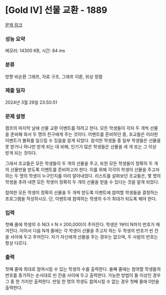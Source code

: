 # [Gold IV] 선물 교환 - 1889 

[문제 링크](https://www.acmicpc.net/problem/1889) 

### 성능 요약

메모리: 14300 KB, 시간: 84 ms

### 분류

방향 비순환 그래프, 자료 구조, 그래프 이론, 위상 정렬

### 제출 일자

2024년 3월 29일 23:50:51

### 문제 설명

<p>캠프의 마지막 날에 선물 교환 이벤트를 하려고 한다. 모든 학생들이 각자 두 개씩 선물을 준비해 와서 두 명의 친구에게 주는 것이다. 이벤트를 준비하던 중, 조교들은 이러한 이벤트가 불화를 일으킬 수 있음을 알게 되었다. 참석한 학생들 중 일부 학생들은 선물을 못 받거나 하나만 받게 되는 데 비해, 인기가 많은 학생들은 선물을 세 개 또는 그 이상 받게 되는 것이다.</p>

<p>그래서 조교들은 모든 학생들이 두 개의 선물을 주고, 또한 모든 학생들이 정확히 두 개의 선물만을 받도록 이벤트를 준비하고자 한다. 이를 위해 각각의 학생이 선물을 주고자 하는 두 명의 학생이 누구인지를 미리 알아내었다. 리스트를 살펴보던 조교들은, 몇 명의 학생을 추려 내면 모든 학생이 정확히 두 개의 선물을 받을 수 있다는 것을 알게 되었다.</p>

<p>참여한 모든 학생이 정확히 선물을 두 개씩 받도록 이벤트에 참여할 학생들을 결정하는 프로그램을 작성하시오. 단, 이벤트에 참여하는 학생의 수가 최대가 되도록 해야 한다.</p>

### 입력 

 <p>첫째 줄에 학생의 수 N(3 ≤ N ≤ 200,000)이 주어진다. 학생은 1부터 N까지 번호가 매겨진다. 이어서 다음 N개 줄에는 각 학생이 선물을 주고자 하는 두 학생의 번호가 빈 칸을 사이에 두고 주어진다. 자기 자신에게 선물을 주는 경우는 없으며, 두 사람의 번호는 항상 다르다.</p>

### 출력 

 <p>첫째 줄에 최대로 참여시킬 수 있는 학생의 수를 출력한다. 둘째 줄에는 참여할 학생들의 번호를 증가하는 순서대로 빈 칸을 사이에 두고 출력한다. 가능한 방법이 둘 이상인 경우 그 중 한 가지만 출력한다. 만일 한 명의 학생도 참여시킬 수 없는 경우 첫째 줄에 0만을 출력한다.</p>

